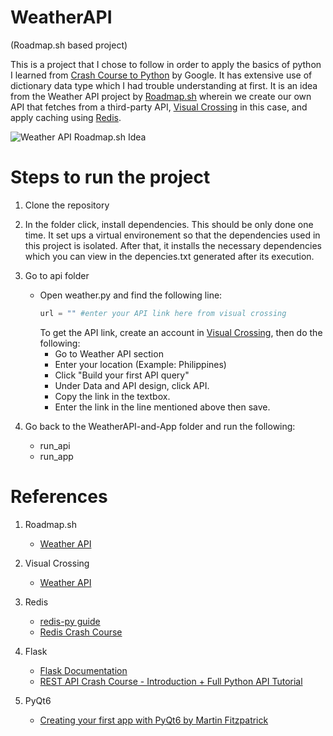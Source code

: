 # WeatherAPI
(Roadmap.sh based project)

This is a project that I chose to follow in order to apply the basics of python I learned from [Crash Course to Python](https://www.coursera.org/learn/python-crash-course/) by Google. It has extensive use of dictionary data type which I had trouble understanding at first. It is an idea from the  Weather API project by [Roadmap.sh](https://roadmap.sh/projects) wherein we create our own API that fetches from a third-party API, [Visual Crossing](https://www.visualcrossing.com/) in this case, and apply caching using [Redis](https://redis.io/).

![Weather API Roadmap.sh Idea](https://assets.roadmap.sh/guest/weather-api-f8i1q.png)

# Steps to run the project

1. Clone the repository
2. In the folder click, install dependencies. This should be only done one time. It set ups a virtual environement so that the dependencies used in this project is isolated. After that, it installs the necessary dependencies which you can view in the depencies.txt generated after its execution.
3. Go to api folder
   - Open weather.py and find the following line:
      ```python
      url = "" #enter your API link here from visual crossing
      ```
      To get the API link, create an account in [Visual Crossing](https://www.visualcrossing.com/), then do the following:
      - Go to Weather API section
      - Enter your location (Example: Philippines)
      - Click "Build your first API query"
      - Under Data and API design, click API.
      - Copy the link in the textbox.
      - Enter the link in the line mentioned above then save.

4. Go back to the WeatherAPI-and-App folder and run the following:
   - run_api
   - run_app

# References

1. Roadmap.sh
   - [Weather API](https://roadmap.sh/projects/weather-api-wrapper-service)

2. Visual Crossing
   - [Weather API](https://www.visualcrossing.com/weather-api/)

3. Redis
   - [redis-py guide](https://redis.io/docs/latest/clients/redis-py/)
   - [Redis Crash Course](https://www.youtube.com/watch?v=jgpVdJB2sKQ)

4. Flask
   - [Flask Documentation](https://flask.palletsprojects.com/en/stable/)
   - [REST API Crash Course - Introduction + Full Python API Tutorial](https://www.youtube.com/watch?v=qbLc5a9jdXo)

5. PyQt6
   - [Creating your first app with PyQt6 by Martin Fitzpatrick](https://www.pythonguis.com/pyqt6-tutorial/#pyqt6-start)
